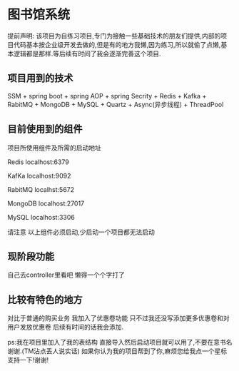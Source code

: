 # 图书馆系统

提前声明: 该项目为自练习项目,专门为接触一些基础技术的朋友们提供,内部的项目代码基本按企业级开发去做的,但是有的地方我懒,因为练习,所以就偷了点懒,基本逻辑都是那样.等后续有时间了我会逐渐完善这个项目.





## 项目用到的技术

SSM + spring boot + spring AOP + spring Secrity + Redis + Kafka + RabitMQ + MongoDB + MySQL + Quartz + Async(异步线程) + ThreadPool 



## 目前使用到的组件

项目所使用组件及所需的启动地址

Redis localhost:6379

KafKa localhost:9092

RabitMQ localhst:5672

MongoDB localhost:27017

MySQL localhost:3306

请注意 以上组件必须启动,少启动一个项目都无法启动



## 现阶段功能

自己去controller里看吧 懒得一个个字打了



## 比较有特色的地方

对比于普通的购买业务 我加入了优惠卷功能 只不过我还没写添加更多优惠卷和对用户发放优惠卷 后续有时间的话我会添加.

ps:我在项目里加入了我的表结构 直接导入然后启动项目就可以用了,不要在意书名 谢谢.(TM沾点丢人说实话) 如果你认为我的项目帮到了你,麻烦您给我点一个星标支持一下!谢谢!